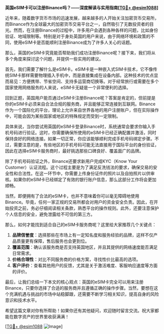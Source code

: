 **英国eSIM卡可以注册Binance吗？——深度解读与实用指南[[TG💪+ @esim1088](https://t.me/s/esim1088)]**

近年来，随着数字货币市场的迅速发展，越来越多的人开始关注加密货币交易所，而Binance作为全球最大的加密货币交易平台之一，自然吸引了无数投资者的目光。然而，在注册Binance的过程中，许多用户会遇到各种各样的问题，比如身份验证、地域限制等。特别是对于身处英国的用户来说，由于网络环境和政策的不同，使用eSIM卡是否能顺利注册Binance成为了许多人关心的话题。

那么，英国的eSIM卡究竟能否帮助我们成功注册Binance呢？接下来，我们将从多个角度来探讨这个问题，并提供一些实用的建议。

首先，我们需要了解什么是eSIM卡。eSIM卡是一种嵌入式SIM卡技术，它不像传统SIM卡那样需要物理插入手机中，而是直接集成在设备内部。这种技术的优点显而易见：方便携带、节省空间、支持多运营商切换等。对于经常旅行或需要在多个国家使用网络服务的人来说，eSIM卡无疑是一个非常便利的选择。

回到正题，英国用户能否通过eSIM卡注册Binance呢？答案是肯定的，但前提是你的eSIM卡必须来自合法合规的服务商，并且能够正常连接到互联网。Binance作为一个国际化的平台，理论上允许来自世界各地的用户注册账户，但在实际操作中，可能会因为某些国家或地区的特殊规定而受到一定限制。

具体来说，当你尝试用英国的eSIM卡登录Binance时，系统通常会要求你输入手机号码进行验证。这时，你需要确保所使用的eSIM卡已经正确配置并激活，同时保持良好的网络连接。如果一切正常，你应该能够顺利完成手机号码绑定步骤。不过，需要注意的是，有些地区的手机号码可能无法直接用于国际平台的身份验证，因此在选择eSIM卡服务商时，最好挑选那些口碑良好、覆盖面广的品牌。

除了手机号码验证之外，Binance还要求新用户完成KYC（Know Your Customer）认证流程。这个过程主要是为了满足反洗钱法的要求，确保交易的安全性和合法性。在这一环节中，你需要上传身份证件的照片以及自拍照片以供审核。如果你的eSIM卡已经绑定了有效的银行账户信息，那么这部分工作将会更加顺畅。

当然，即便拥有了合法的eSIM卡，也并不意味着你可以毫无障碍地使用Binance。毕竟，任何一家正规的交易所都会对用户的资金安全负责。因此，在开始投资之前，务必仔细阅读相关条款，熟悉平台的操作规则。此外，还要注意保护个人信息的安全，避免泄露给不可信的第三方。

那么，如何才能找到适合自己的eSIM卡服务商呢？这里给大家推荐几个关键点：

1. **品牌信誉度**：选择那些在市场上有一定知名度和服务经验的品牌，这样不仅产品质量更有保障，售后服务也会更到位。
2. **覆盖范围**：确认该服务商是否支持英国地区，并且其提供的网络速度能否满足日常需求。
3. **价格合理性**：对比不同服务商的价格方案，寻找性价比最高的选项。
4. **客户评价**：查看其他用户的反馈，尤其是关于激活难度、客服响应速度等方面的评价。

最后，让我们总结一下本文的核心观点：英国的eSIM卡完全可以用来注册Binance，只要你选择了合适的服务商并且遵循正确的操作步骤。当然，要想在这个充满机遇与挑战的市场中站稳脚跟，还需要不断学习相关知识，提高自身的风险意识和技术水平。

希望这篇文章对你有所帮助！如果你还有其他疑问，欢迎随时留言交流。祝大家都能在数字资产的世界里收获满满！

[[TG💪+ @esim1088](https://t.me/s/esim1088) ![Image](https://i.postimg.cc/4NQfJmqS/Snipaste-2025-05-13-00-14-12.png)]